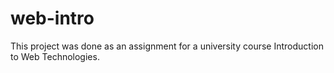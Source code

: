 # web-intro
This project was done as an assignment for a university course Introduction to Web Technologies.
